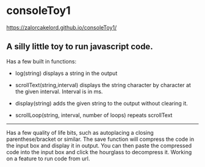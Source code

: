 # consoleToy1

https://zalorcakelord.github.io/consoleToy1/

A silly little toy to run javascript code.
---

Has a few built in functions:

  - log(string)  displays a string in the output
  
  
  - scrollText(string,interval)  displays the string character by character at the given interval. Interval is in ms.
  
  
  - display(string)  adds the given string to the output without clearing it.
  
  
  - scrollLoop(string, interval, number of loops) repeats scrollText
  
  
---


Has a few quality of life bits, such as autoplacing a closing parenthese/bracket or similar.
The save function will compress the code in the input box and display it in output. You can then paste the compressed code into the input box and click the hourglass to decompress it. Working on a feature to run code from url.
  
  
